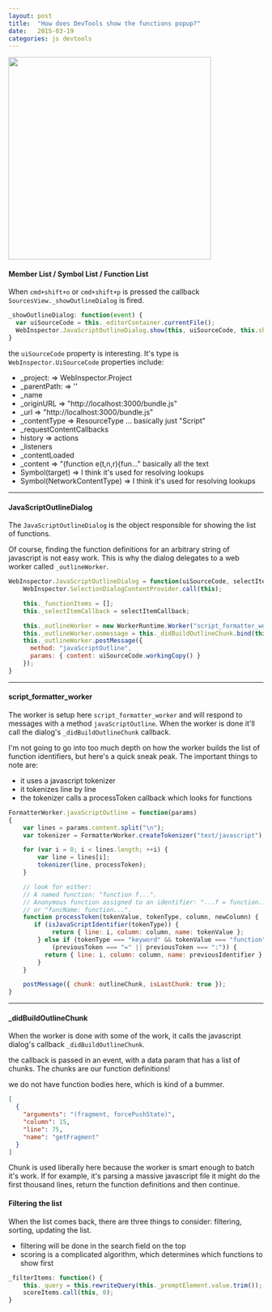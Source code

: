 ```yaml
---
layout: post
title:  "How does DevTools show the functions popup?"
date:   2015-03-19
categories: js devtools
---
```



<img src="http://f.cl.ly/items/1M1F2N0a453G2331200p/Image%202015-03-30%20at%208.31.51%20PM.png"
style="width:400px"/>

#### Member List / Symbol List / Function List

When `cmd+shift+o` or `cmd+shift+p` is pressed the callback
`SourcesView._showOutlineDialog` is fired.


```js
_showOutlineDialog: function(event) {
  var uiSourceCode = this._editorContainer.currentFile();
  WebInspector.JavaScriptOutlineDialog.show(this, uiSourceCode, this.showSourceLocation);
}
```

the `uiSourceCode` property is interesting. It's type is `WebInspector.UiSourceCode` properties include:

+ \_project:     => WebInspector.Project
+ \_parentPath:  => ''
+ \_name
+ \_originURL     => "http://localhost:3000/bundle.js"
+ \_url           => "http://localhost:3000/bundle.js"
+ \_contentType   => ResourceType ... basically just "Script"
+ \_requestContentCallbacks
+ history         => actions
+ \_listeners
+ \_contentLoaded
+ \_content       => "(function e(t,n,r){fun..." basically all the text
+ Symbol(target)  => I think it's used for resolving lookups
+ Symbol(NetworkContentType)    => I think it's used for resolving lookups


----

#### JavaScriptOutlineDialog

The `JavaScriptOutlineDialog` is the object responsible for showing the list of functions.

Of course, finding the function definitions for an arbitrary string of javascript is not easy work. This is why the dialog delegates to a web worker called `_outlineWorker`.

```js
WebInspector.JavaScriptOutlineDialog = function(uiSourceCode, selectItemCallback) {
    WebInspector.SelectionDialogContentProvider.call(this);

    this._functionItems = [];
    this._selectItemCallback = selectItemCallback;

    this._outlineWorker = new WorkerRuntime.Worker("script_formatter_worker");
    this._outlineWorker.onmessage = this._didBuildOutlineChunk.bind(this);
    this._outlineWorker.postMessage({
      method: "javaScriptOutline",
      params: { content: uiSourceCode.workingCopy() }
    });
}
```

----

#### script\_formatter\_worker

The worker is setup here `script_formatter_worker` and will respond to messages with a method `javaScriptOutline`. When the worker is done it'll call the dialog's `_didBuildOutlineChunk` callback.

I'm not going to go into too much depth on how the worker builds the list of function identifiers, but here's a quick sneak peak. The important things to note are:
+ it uses a javascript tokenizer
+ it tokenizes line by line
+ the tokenizer calls a processToken callback which looks for functions

```js
FormatterWorker.javaScriptOutline = function(params)
{
    var lines = params.content.split("\n");
    var tokenizer = FormatterWorker.createTokenizer("text/javascript");

    for (var i = 0; i < lines.length; ++i) {
        var line = lines[i];
        tokenizer(line, processToken);
    }

    // look for either:
    // A named function: "function f...".
    // Anonymous function assigned to an identifier: "...f = function..."
    // or "funcName: function...".
    function processToken(tokenValue, tokenType, column, newColumn) {
       if (isJavaScriptIdentifier(tokenType)) {
            return { line: i, column: column, name: tokenValue };
        } else if (tokenType === "keyword" && tokenValue === "function" &&
            (previousToken === "=" || previousToken === ":")) {
          return { line: i, column: column, name: previousIdentifier };
        }
    }

    postMessage({ chunk: outlineChunk, isLastChunk: true });
}
```

---

#### \_didBuildOutlineChunk

When the worker is done with some of the work, it calls the javascript dialog's callback `_didBuildOutlineChunk`.

the callback is passed in an event, with a data param that has a list of chunks. The chunks are our function definitions!

we do not have function bodies here, which is kind of a bummer.

```json
[
  {
    "arguments": "(fragment, forcePushState)",
    "column": 15,
    "line": 75,
    "name": "getFragment"
  }
]
```

Chunk is used liberally here because the worker is smart enough to batch it's work. If for example, it's parsing a massive javascript file it might do the first thousand lines, return the function definitions and then continue.

#### Filtering the list

When the list comes back, there are three things to consider: filtering, sorting, updating the list.
+ filtering will be done in the search field on the top
+ scoring is a complicated algorithm, which determines which functions to show first

```js
_filterItems: function() {
    this._query = this.rewriteQuery(this._promptElement.value.trim());
    scoreItems.call(this, 0);
}
```
